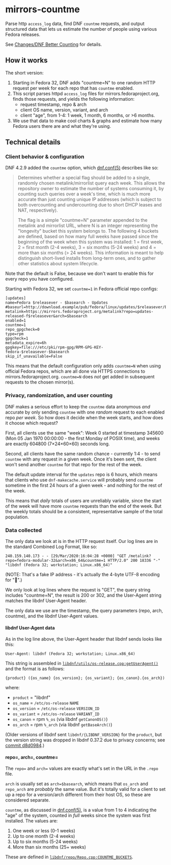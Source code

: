 # mirrors-countme

Parse http `access_log` data, find DNF `countme` requests, and output
structured data that lets us estimate the number of people using various
Fedora releases.

See [Changes/DNF Better Counting] for details.

[Changes/DNF Better Counting]: https://fedoraproject.org/wiki/Changes/DNF_Better_Counting

## How it works

The short version:

1. Starting in Fedora 32, DNF adds "countme=N" to one random HTTP request
   per week for each repo that has `countme` enabled.
2. This script parses httpd `access_log` files for mirrors.fedoraproject.org,
   finds those requests, and yields the following information:
   * request timestamp, repo & arch
   * client OS name, version, variant, and arch
   * client "age", from 1-4: 1 week, 1 month, 6 months, or >6 months.
3. We use that data to make cool charts & graphs and estimate how many Fedora
   users there are and what they're using.

## Technical details

### Client behavior & configuration

DNF 4.2.9 added the `countme` option, which [dnf.conf(5)] describes like so:

>    Determines whether a special flag should be added to a single, randomly
>    chosen metalink/mirrorlist query each week.
>    This allows the repository owner to estimate the number of systems
>    consuming it, by counting such queries over a week's time, which is much
>    more accurate than just counting unique IP addresses (which is subject to
>    both overcounting and undercounting due to short DHCP leases and NAT,
>    respectively).
>
>    The flag is a simple "countme=N" parameter appended to the metalink and
>    mirrorlist URL, where N is an integer representing the "longevity" bucket
>    this system belongs to.
>    The following 4 buckets are defined, based on how many full weeks have
>    passed since the beginning of the week when this system was installed: 1 =
>    first week, 2 = first month (2-4 weeks), 3 = six months (5-24 weeks) and 4
>    = more than six months (> 24 weeks).
>    This information is meant to help distinguish short-lived installs from
>    long-term ones, and to gather other statistics about system lifecycle.

[dnf.conf(5)]: https://dnf.readthedocs.io/en/latest/conf_ref.html

Note that the default is False, because we don't want to enable this for every
repo you have configured.

Starting with Fedora 32, we set `countme=1` in Fedora official repo configs:

```
[updates]
name=Fedora $releasever - $basearch - Updates
#baseurl=http://download.example/pub/fedora/linux/updates/$releasever/Everything/$basearch/
metalink=https://mirrors.fedoraproject.org/metalink?repo=updates-released-f$releasever&arch=$basearch
enabled=1
countme=1
repo_gpgcheck=0
type=rpm
gpgcheck=1
metadata_expire=6h
gpgkey=file:///etc/pki/rpm-gpg/RPM-GPG-KEY-fedora-$releasever-$basearch
skip_if_unavailable=False
```

This means that the default configuration only adds `countme=N` when using
official Fedora repos, which are all done via HTTPS connections to
mirrors.fedoraproject.org. `countme=N` does _not_ get added in subsequent
requests to the chosen mirror(s).

### Privacy, randomization, and user counting

DNF makes a serious effort to keep the `countme` data anonymous _and_ accurate
by only sending `countme` with one _random_ request to each enabled repo _per
week_. So how does it decide when the week starts, and how does it choose
which request?

First, all clients use the same "week": Week 0 started at timestamp 345600
(Mon 05 Jan 1970 00:00:00 - the first Monday of POSIX time), and weeks are
exactly 604800 (7×24×60×60) seconds long.

Second, all clients have the same random chance - currently 1:4 - to send
`countme` with any request in a given week. Once it's been sent, the client
won't send another `countme` for that repo for the rest of the week.

The default update interval for the `updates` repo is 6 hours, which means
that clients who use `dnf-makecache.service` will probably send `countme`
sometime in the first 24 hours of a given week - and nothing for the rest of
the week.

This means that _daily_ totals of users are unreliably variable, since the
start of the week will have more `countme` requests than the end of the week.
But the weekly totals should be a consistent, representative sample of the
total population.

### Data collected

The only data we look at is in the HTTP request itself. Our log lines are in
the standard Combined Log Format, like so:

```
240.159.140.173 - - [29/Mar/2020:16:04:28 +0000] "GET /metalink?repo=fedora-modular-32&arch=x86_64&countme=1 HTTP/2.0" 200 18336 "-" "libdnf (Fedora 32; workstation; Linux.x86_64)"
```

(NOTE: That's a fake IP address - it's actually the 4-byte UTF-8 encoding for "🌭".)

We only look at log lines where the request is "GET", the query string includes
"countme=N", the result is 200 or 302, and the User-Agent string matches the
libdnf User-Agent header.

The only data we use are the timestamp, the query parameters (repo, arch,
countme), and the libdnf User-Agent values.

#### libdnf User-Agent data

As in the log line above, the User-Agent header that libdnf sends looks like this:

```
User-Agent: libdnf (Fedora 32; workstation; Linux.x86_64)
```

This string is assembled in [`libdnf/utils/os-release.cpp:getUserAgent()`] and
the format is as follows:

```
{product} ({os_name} {os_version}; {os_variant}; {os_canon}.{os_arch})
```

where:

* `product`    = "libdnf"
* `os_name`    = `/etc/os-release` `NAME`
* `os_version` = `/etc/os-release` `VERSION_ID`
* `os_variant` = `/etc/os-release` `VARIANT_ID`
* `os_canon`   = rpm `%_os` (via libdnf `getCanonOS()`)
* `os_arch`    = rpm `%_arch` (via libdnf `getBaseArch()`)

(Older versions of libdnf sent `libdnf/{LIBDNF_VERSION}` for the `product`,
but the version string was dropped in libdnf 0.37.2 due to privacy concerns;
see [commit d8d0984].)

[`libdnf/utils/os-release.cpp:getUserAgent()`]: https://github.com/rpm-software-management/libdnf/blob/0.47.0/libdnf/utils/os-release.cpp#L108
[commit d8d0984]: https://github.com/rpm-software-management/libdnf/commit/d8d0984

#### repo=, arch=, countme=

The `repo=` and `arch=` values are exactly what's set in the URL in the `.repo`
file.

`arch` is usually set as `arch=$basearch`, which means that `os_arch` and
`repo_arch` are _probably_ the same value. But it's totally valid for a client
to set up a repo for a version/arch different from their host OS, so these
are considered separate.

`countme`, as discussed in [dnf.conf(5)], is a value from 1 to 4 indicating
the "age" of the system, counted in _full_ weeks since the system was
first installed. The values are:

1. One week or less (0-1 weeks)
2. Up to one month (2-4 weeks)
3. Up to six months (5-24 weeks)
4. More than six months (25+ weeks)

These are defined in [`libdnf/repo/Repo.cpp:COUNTME_BUCKETS`].

[`libdnf/repo/Repo.cpp:COUNTME_BUCKETS`]: https://github.com/rpm-software-management/libdnf/blob/0.47.0/libdnf/repo/Repo.cpp#L92
